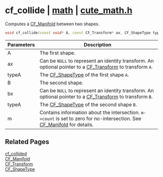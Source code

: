 # cf_collide | [math](https://github.com/RandyGaul/cute_framework/blob/master/docs/math_readme.md) | [cute_math.h](https://github.com/RandyGaul/cute_framework/blob/master/include/cute_math.h)

Computes a [CF_Manifold](https://github.com/RandyGaul/cute_framework/blob/master/docs/math/cf_manifold.md) between two shapes.

```cpp
void cf_collide(const void* A, const CF_Transform* ax, CF_ShapeType typeA, const void* B, const CF_Transform* bx, CF_ShapeType typeB, CF_Manifold* m);
```

Parameters | Description
--- | ---
A | The first shape.
ax | Can be `NULL` to represent an identity transform. An optional pointer to a [CF_Transform](https://github.com/RandyGaul/cute_framework/blob/master/docs/math/cf_transform.md) to transform `A`.
typeA | The [CF_ShapeType](https://github.com/RandyGaul/cute_framework/blob/master/docs/math/cf_shapetype.md) of the first shape `A`.
B | The second shape.
bx | Can be `NULL` to represent an identity transform. An optional pointer to a [CF_Transform](https://github.com/RandyGaul/cute_framework/blob/master/docs/math/cf_transform.md) to transform `B`.
typeA | The [CF_ShapeType](https://github.com/RandyGaul/cute_framework/blob/master/docs/math/cf_shapetype.md) of the second shape `B`.
m | Contains information about the intersection. `m->count` is set to zero for no-intersection. See [CF_Manifold](https://github.com/RandyGaul/cute_framework/blob/master/docs/math/cf_manifold.md) for details.

## Related Pages

[cf_collided](https://github.com/RandyGaul/cute_framework/blob/master/docs/math/cf_collided.md)  
[CF_Manifold](https://github.com/RandyGaul/cute_framework/blob/master/docs/math/cf_manifold.md)  
[CF_Transform](https://github.com/RandyGaul/cute_framework/blob/master/docs/math/cf_transform.md)  
[CF_ShapeType](https://github.com/RandyGaul/cute_framework/blob/master/docs/math/cf_shapetype.md)  
